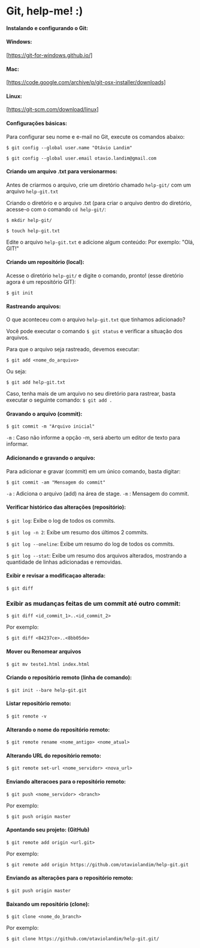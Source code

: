 # Git, help-me! :)

#### Instalando e configurando o Git:

#### Windows:
[https://git-for-windows.github.io/]

#### Mac:
[https://code.google.com/archive/p/git-osx-installer/downloads]

#### Linux: 
[https://git-scm.com/download/linux]

#### Configurações básicas:

Para configurar seu nome e e-mail no Git, execute os comandos abaixo:

```$ git config --global user.name "Otávio Landim"```

```$ git config --global user.email otavio.landim@gmail.com```

#### Criando um arquivo .txt para versionarmos:

Antes de criarmos o arquivo, crie um diretório chamado ```help-git/``` com um arquivo ```help-git.txt```

Criando o diretório e o arquivo .txt (para criar o arquivo dentro do diretório, acesse-o com o comando ```cd help-git/```:

```$ mkdir help-git/```

```$ touch help-git.txt```

Edite o arquivo ```help-git.txt``` e adicione algum conteúdo:
Por exemplo: "Olá, GIT!"

#### Criando um repositório (local):

Acesse o diretório ```help-git/``` e digite o comando, pronto! (esse diretório agora é um repositório GIT):

``` $ git init ```

#### Rastreando arquivos:

O que aconteceu com o arquivo ```help-git.txt``` que tinhamos adicionado?

Você pode executar o comando ```$ git status``` e verificar a situação dos arquivos.

Para que o arquivo seja rastreado, devemos executar:

```$ git add <nome_do_arquivo>```

Ou seja:

```$ git add help-git.txt```

Caso, tenha mais de um arquivo no seu diretório para rastrear, basta executar o seguinte comando: ```$ git add .```

#### Gravando o arquivo (commit):

```$ git commit -m "Arquivo inicial"```

```-m``` : Caso não informe a opção -m, será aberto um editor de texto para informar.

#### Adicionando e gravando o arquivo:

Para adicionar e gravar (commit) em um único comando, basta digitar: 

```$ git commit -am "Mensagem do commit"```

```-a``` : Adiciona o arquivo (add) na área de stage.
```-m``` : Mensagem do commit.

#### Verificar histórico das alterações (repositório):

```$ git log```: Exibe o log de todos os commits.

```$ git log -n 2```: Exibe um resumo dos últimos 2 commits.

```$ git log --oneline```: Exibe um resumo do log de todos os commits.

```$ git log --stat```: Exibe um resumo dos arquivos alterados, mostrando a quantidade de linhas adicionadas e removidas. 

#### Exibir e revisar a modificaçao alterada:

```$ git diff```

### Exibir as mudanças feitas de um commit até outro commit:

```$ git diff <id_commit_1>..<id_commit_2>```

Por exemplo:

```$ git diff <84237ce>..<8bb05de>```

#### Mover ou Renomear arquivos

```$ git mv teste1.html index.html```

#### Criando o repositório remoto (linha de comando):

```$ git init --bare help-git.git```

#### Listar repositório remoto:

```$ git remote -v```

#### Alterando o nome do repositório remoto:

```$ git remote rename <nome_antigo> <nome_atual>```

#### Alterando URL do repositório remoto:

```$ git remote set-url <nome_servidor> <nova_url>```

#### Enviando alteracoes para o repositório remoto:

```$ git push <nome_servidor> <branch>```

Por exemplo:

```$ git push origin master```

#### Apontando seu projeto: (GitHub)

```$ git remote add origin <url.git>```

 Por exemplo:

 ```$ git remote add origin https://github.com/otaviolandim/help-git.git```

#### Enviando as alterações para o repositório remoto:

```$ git push origin master```

#### Baixando um repositório (clone):
 
```$ git clone <nome_do_branch>```

Por exemplo:

```$ git clone https://github.com/otaviolandim/help-git.git/```
